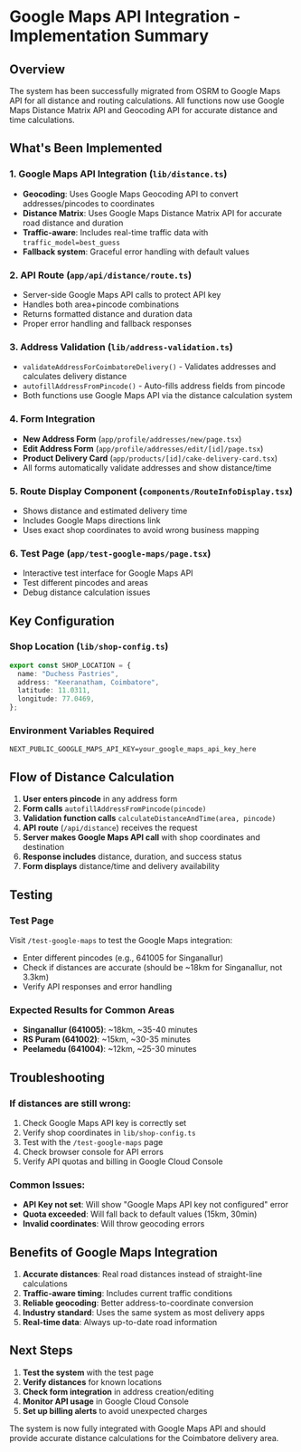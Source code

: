 # Google Maps API Integration - Implementation Summary

## Overview

The system has been successfully migrated from OSRM to Google Maps API for all distance and routing calculations. All functions now use Google Maps Distance Matrix API and Geocoding API for accurate distance and time calculations.

## What's Been Implemented

### 1. **Google Maps API Integration** (`lib/distance.ts`)

- **Geocoding**: Uses Google Maps Geocoding API to convert addresses/pincodes to coordinates
- **Distance Matrix**: Uses Google Maps Distance Matrix API for accurate road distance and duration
- **Traffic-aware**: Includes real-time traffic data with `traffic_model=best_guess`
- **Fallback system**: Graceful error handling with default values

### 2. **API Route** (`app/api/distance/route.ts`)

- Server-side Google Maps API calls to protect API key
- Handles both area+pincode combinations
- Returns formatted distance and duration data
- Proper error handling and fallback responses

### 3. **Address Validation** (`lib/address-validation.ts`)

- `validateAddressForCoimbatoreDelivery()` - Validates addresses and calculates delivery distance
- `autofillAddressFromPincode()` - Auto-fills address fields from pincode
- Both functions use Google Maps API via the distance calculation system

### 4. **Form Integration**

- **New Address Form** (`app/profile/addresses/new/page.tsx`)
- **Edit Address Form** (`app/profile/addresses/edit/[id]/page.tsx`)
- **Product Delivery Card** (`app/products/[id]/cake-delivery-card.tsx`)
- All forms automatically validate addresses and show distance/time

### 5. **Route Display Component** (`components/RouteInfoDisplay.tsx`)

- Shows distance and estimated delivery time
- Includes Google Maps directions link
- Uses exact shop coordinates to avoid wrong business mapping

### 6. **Test Page** (`app/test-google-maps/page.tsx`)

- Interactive test interface for Google Maps API
- Test different pincodes and areas
- Debug distance calculation issues

## Key Configuration

### Shop Location (`lib/shop-config.ts`)

```typescript
export const SHOP_LOCATION = {
  name: "Duchess Pastries",
  address: "Keeranatham, Coimbatore",
  latitude: 11.0311,
  longitude: 77.0469,
};
```

### Environment Variables Required

```env
NEXT_PUBLIC_GOOGLE_MAPS_API_KEY=your_google_maps_api_key_here
```

## Flow of Distance Calculation

1. **User enters pincode** in any address form
2. **Form calls** `autofillAddressFromPincode(pincode)`
3. **Validation function calls** `calculateDistanceAndTime(area, pincode)`
4. **API route** (`/api/distance`) receives the request
5. **Server makes Google Maps API call** with shop coordinates and destination
6. **Response includes** distance, duration, and success status
7. **Form displays** distance/time and delivery availability

## Testing

### Test Page

Visit `/test-google-maps` to test the Google Maps integration:

- Enter different pincodes (e.g., 641005 for Singanallur)
- Check if distances are accurate (should be ~18km for Singanallur, not 3.3km)
- Verify API responses and error handling

### Expected Results for Common Areas

- **Singanallur (641005)**: ~18km, ~35-40 minutes
- **RS Puram (641002)**: ~15km, ~30-35 minutes
- **Peelamedu (641004)**: ~12km, ~25-30 minutes

## Troubleshooting

### If distances are still wrong:

1. Check Google Maps API key is correctly set
2. Verify shop coordinates in `lib/shop-config.ts`
3. Test with the `/test-google-maps` page
4. Check browser console for API errors
5. Verify API quotas and billing in Google Cloud Console

### Common Issues:

- **API Key not set**: Will show "Google Maps API key not configured" error
- **Quota exceeded**: Will fall back to default values (15km, 30min)
- **Invalid coordinates**: Will throw geocoding errors

## Benefits of Google Maps Integration

1. **Accurate distances**: Real road distances instead of straight-line calculations
2. **Traffic-aware timing**: Includes current traffic conditions
3. **Reliable geocoding**: Better address-to-coordinate conversion
4. **Industry standard**: Uses the same system as most delivery apps
5. **Real-time data**: Always up-to-date road information

## Next Steps

1. **Test the system** with the test page
2. **Verify distances** for known locations
3. **Check form integration** in address creation/editing
4. **Monitor API usage** in Google Cloud Console
5. **Set up billing alerts** to avoid unexpected charges

The system is now fully integrated with Google Maps API and should provide accurate distance calculations for the Coimbatore delivery area.
